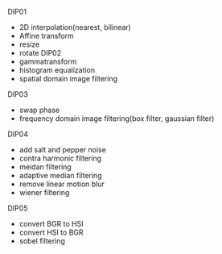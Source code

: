 DIP01
 - 2D interpolation(nearest, bilinear)
 - Affine transform
 - resize
 - rotate
DIP02
 - gammatransform
 - histogram equalization
 - spatial domain image filtering
 
DIP03
 - swap phase
 - frequency domain image filtering(box filter, gaussian filter)

DIP04
 - add salt and pepper noise
 - contra harmonic filtering
 - meidan filtering
 - adaptive median filtering
 - remove linear motion blur
 - wiener filtering
 
DIP05
 - convert BGR to HSI
 - convert HSI to BGR
 - sobel filtering
